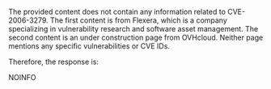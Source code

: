 The provided content does not contain any information related to CVE-2006-3279. The first content is from Flexera, which is a company specializing in vulnerability research and software asset management. The second content is an under construction page from OVHcloud. Neither page mentions any specific vulnerabilities or CVE IDs.

Therefore, the response is:

NOINFO